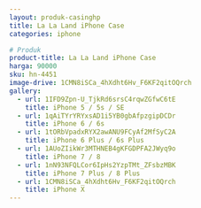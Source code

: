 ```yaml
---
layout: produk-casinghp
title: La La Land iPhone Case
categories: iphone

# Produk
product-title: La La Land iPhone Case
harga: 90000
sku: hn-4451
image-drive: 1CMN8iSCa_4hXdht6Hv_F6KF2qitOQrch
gallery:
  - url: 1IFD9Zpn-U_TjkRd6srsC4rqwZGfwC6tE
    title: iPhone 5 / 5s / SE
  - url: 1qAiTYrYRYxsAD1i5YB0gbAfpzgipDCDr
    title: iPhone 6 / 6s
  - url: 1tORbVpadxRYX2awANU9FCyAf2MfSyC2A
    title: iPhone 6 Plus / 6s Plus
  - url: 1AUoZIikWr3MTHNEB4gKFGDPFA2JWyq9o
    title: iPhone 7 / 8
  - url: 1nN93NFQLCor6IpHs2YzpTMt_ZFsbzMBK
    title: iPhone 7 Plus / 8 Plus
  - url: 1CMN8iSCa_4hXdht6Hv_F6KF2qitOQrch
    title: iPhone X
---
```


